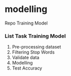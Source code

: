 # modelling
Repo Training Model


### List Task Training Model
1. Pre-processing dataset
2. Filtering Stop Words
3. Validate data
4. Modelling
5. Test Accuracy